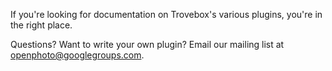 If you're looking for documentation on Trovebox's various plugins, you're in the right place. 

Questions? Want to write your own plugin? Email our mailing list at openphoto@googlegroups.com.
